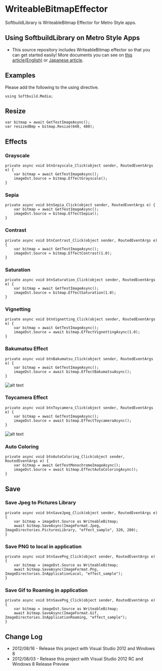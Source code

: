 WriteableBitmapEffector
=======================

SoftbuildLibrary is WriteableBitmap Effector for Metro Style apps.

Using SoftbuildLibrary on Metro Style Apps
----------------------------------------

 *  This source repository includes WriteableBitmap effector so that you can get started easily! More documents you can see on [this article(English)](http://d.hatena.ne.jp/ch3cooh393/20120810/1344588939) or [Japanese article](http://d.hatena.ne.jp/ch3cooh393/20120810/1344587748).

Examples
----------------------------------------

Please add the following to the using directive.

    using Softbuild.Media;

## Resize

    var bitmap = await GetTestImageAsync();
    var resizedBmp = bitmap.Resize(640, 480);

## Effects

### Grayscale

    private async void btnGrayscale_Click(object sender, RoutedEventArgs e) {
        var bitmap = await GetTestImageAsync();
        imageDst.Source = bitmap.EffectGrayscale();
    }

### Sepia

    private async void btnSepia_Click(object sender, RoutedEventArgs e) {
        var bitmap = await GetTestImageAsync();
        imageDst.Source = bitmap.EffectSepia();
    }

### Contrast

    private async void btnContrast_Click(object sender, RoutedEventArgs e) {
        var bitmap = await GetTestImageAsync();
        imageDst.Source = bitmap.EffectContrast(1.0);
    }

### Saturation

    private async void btnSaturation_Click(object sender, RoutedEventArgs e) {
        var bitmap = await GetTestImageAsync();
        imageDst.Source = bitmap.EffectSaturation(1.0);
    }

### Vignetting

    private async void btnVignetting_Click(object sender, RoutedEventArgs e) {
        var bitmap = await GetTestImageAsync();
        imageDst.Source = await bitmap.EffectVignettingAsync(1.0);
    }

### Bakumatsu Effect

    private async void btnBakumatsu_Click(object sender, RoutedEventArgs e) {
        var bitmap = await GetTestImageAsync();
        imageDst.Source = await bitmap.EffectBakumatsuAsync();
    }

![alt text](http://cdn-ak.f.st-hatena.com/images/fotolife/c/ch3cooh393/20120810/20120810172415.png)

### Toycamera Effect

    private async void btnToycamera_Click(object sender, RoutedEventArgs e) {
        var bitmap = await GetTestImageAsync();
        imageDst.Source = await bitmap.EffectToycameraAsync();
    }

![alt text](http://cdn-ak.f.st-hatena.com/images/fotolife/c/ch3cooh393/20120810/20120810172410.png)

### Auto Coloring

    private async void btnAutoColoring_Click(object sender, RoutedEventArgs e) {
        var bitmap = await GetTestMonochromeImageAsync();
        imageDst.Source = await bitmap.EffectAutoColoringAsync();
    }

## Save

### Save Jpeg to Pictures Library

    private async void btnSaveJpeg_Click(object sender, RoutedEventArgs e) {
        var bitmap = imageDst.Source as WriteableBitmap;
        await bitmap.SaveAsync(ImageFormat.Jpeg, ImageDirectories.PicturesLibrary, "effect_sample", 320, 280);
    }

### Save PNG to local in application

    private async void btnSavePng_Click(object sender, RoutedEventArgs e) {
        var bitmap = imageDst.Source as WriteableBitmap;
        await bitmap.SaveAsync(ImageFormat.Png, ImageDirectories.InApplicationLocal, "effect_sample");
    }

### Save Gif to Roaming in application

    private async void btnSavePng_Click(object sender, RoutedEventArgs e) {
        var bitmap = imageDst.Source as WriteableBitmap;
        await bitmap.SaveAsync(ImageFormat.Gif, ImageDirectories.InApplicationRoaming, "effect_sample");
    }

Change Log
----------------------------------------

 *  2012/08/16 - Release this project with Visual Studio 2012 and Windows 8
 *  2012/08/03 - Release this project with Visual Studio 2012 RC and Windows 8 Release Preview

